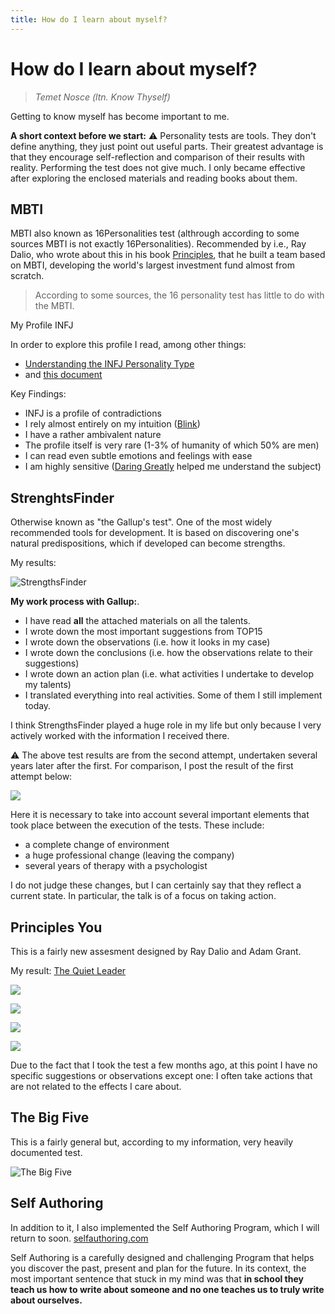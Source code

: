 ```yaml
---
title: How do I learn about myself?
---
```


# How do I learn about myself?

> *Temet Nosce (ltn. Know Thyself)*

Getting to know myself has become important to me.

**A short context before we start:** 
⚠️ Personality tests are tools. They don't define anything, they just point out useful parts. Their greatest advantage is that they encourage self-reflection and comparison of their results with reality. Performing the test does not give much. I only became effective after exploring the enclosed materials and reading books about them. 

## MBTI

MBTI  also known as 16Personalities test (althrough according to some sources MBTI is not exactly 16Personalities). Recommended by i.e., Ray Dalio, who wrote about this in his book [Principles](../Books/Principles.md), that he built a team based on MBTI, developing the world's largest investment fund almost from scratch.

> According to some sources, the 16 personality test has little to do with the MBTI.

My Profile INFJ

In order to explore this profile I read, among other things:
- [Understanding the INFJ Personality Type](../Books/Understanding%20the%20INFJ%20Personality%20Type.md)
- and [this document](https://idigitalcitizen.files.wordpress.com/2011/02/infj-profile-counselor-protector-pdf2.pdf)

Key Findings: 
- INFJ is a profile of contradictions
- I rely almost entirely on my intuition ([Blink](../Books/Blink.md))
- I have a rather ambivalent nature
- The profile itself is very rare (1-3% of humanity of which 50% are men)
- I can read even subtle emotions and feelings with ease
- I am highly sensitive ([Daring Greatly](../Books/Daring%20Greatly.md) helped me understand the subject)

## StrenghtsFinder

Otherwise known as "the Gallup's test". One of the most widely recommended tools for development. It is based on discovering one's natural predispositions, which if developed can become strengths.

My results:

![StrengthsFinder](https://space.overment.com/m75PbJuix3DuFiQPHBW4/Screen-Shot-2021-08-16-02-59-51.png)

**My work process with Gallup:**.
- I have read **all** the attached materials on all the talents.
- I wrote down the most important suggestions from TOP15
- I wrote down the observations (i.e. how it looks in my case)
- I wrote down the conclusions (i.e. how the observations relate to their suggestions)
- I wrote down an action plan (i.e. what activities I undertake to develop my talents)
- I translated everything into real activities. Some of them I still implement today.

I think StrengthsFinder played a huge role in my life but only because I very actively worked with the information I received there.

⚠️ The above test results are from the second attempt, undertaken several years later after the first. For comparison, I post the result of the first attempt below:


![](https://space.overment.com/Shared-Image-2021-11-09-00-59-54/Shared-Image-2021-11-09-00-59-54.png)

Here it is necessary to take into account several important elements that took place between the execution of the tests. These include:

- a complete change of environment
- a huge professional change (leaving the company)
- several years of therapy with a psychologist

I do not judge these changes, but I can certainly say that they reflect a current state. In particular, the talk is of a focus on taking action.

## Principles You

This is a fairly new assesment designed by Ray Dalio and Adam Grant.

My result: [The Quiet Leader](https://principlesyou.com/archetypes/quietleader)

![](https://cloud.overment.com/Shared-Image-2022-11-07-00-40-19-1667778019/Shared-Image-2022-11-07-00-40-19.png)

![](https://cloud.overment.com/Shared-Image-2022-11-07-00-40-45-1667778045/Shared-Image-2022-11-07-00-40-45.png)

![](https://cloud.overment.com/Shared-Image-2022-11-07-00-41-09-1667778069/Shared-Image-2022-11-07-00-41-09.png)

![](https://cloud.overment.com/Shared-Image-2022-11-07-00-41-36-1667778096/Shared-Image-2022-11-07-00-41-36.png)

Due to the fact that I took the test a few months ago, at this point I have no specific suggestions or observations except one: I often take actions that are not related to the effects I care about.

## The Big Five

This is a fairly general but, according to my information, very heavily documented test.

![The Big Five](https://space.overment.com/k4Yw6TJlr8gfmL1tLCjD/the-big-five.png)


## Self Authoring

In addition to it, I also implemented the Self Authoring Program, which I will return to soon.
[selfauthoring.com](https://www.selfauthoring.com/)

Self Authoring is a carefully designed and challenging Program that helps you discover the past, present and plan for the future. In its context, the most important sentence that stuck in my mind was that **in school they teach us how to write about someone and no one teaches us to truly write about ourselves.**
